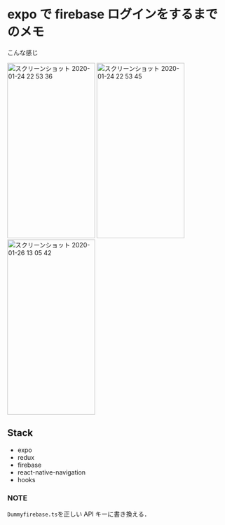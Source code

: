 # expo で firebase ログインをするまでのメモ
こんな感じ  


<img width="200" height="400" alt="スクリーンショット 2020-01-24 22 53 36" src="https://user-images.githubusercontent.com/29624403/73130439-b6a90600-403b-11ea-9f16-509f11cf05dc.png"> <img width="200" height="400" alt="スクリーンショット 2020-01-24 22 53 45" src="https://user-images.githubusercontent.com/29624403/73130443-c0326e00-403b-11ea-851b-dcb2b550dd7c.png"> <img width="200" height="400" alt="スクリーンショット 2020-01-26 13 05 42" src="https://user-images.githubusercontent.com/29624403/73130489-92015e00-403c-11ea-933b-88ced299bafb.png">


## Stack

- expo
- redux
- firebase
- react-native-navigation
- hooks

### NOTE

`Dummyfirebase.ts`を正しい API キーに書き換える．
